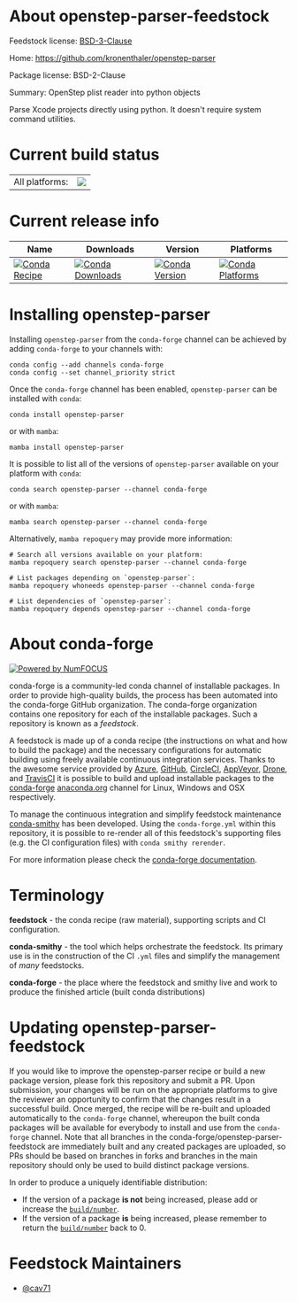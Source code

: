 About openstep-parser-feedstock
===============================

Feedstock license: [BSD-3-Clause](https://github.com/conda-forge/openstep-parser-feedstock/blob/main/LICENSE.txt)

Home: https://github.com/kronenthaler/openstep-parser

Package license: BSD-2-Clause

Summary: OpenStep plist reader into python objects

Parse Xcode projects directly using python. It doesn't require system command utilities.


Current build status
====================


<table><tr><td>All platforms:</td>
    <td>
      <a href="https://dev.azure.com/conda-forge/feedstock-builds/_build/latest?definitionId=14160&branchName=main">
        <img src="https://dev.azure.com/conda-forge/feedstock-builds/_apis/build/status/openstep-parser-feedstock?branchName=main">
      </a>
    </td>
  </tr>
</table>

Current release info
====================

| Name | Downloads | Version | Platforms |
| --- | --- | --- | --- |
| [![Conda Recipe](https://img.shields.io/badge/recipe-openstep--parser-green.svg)](https://anaconda.org/conda-forge/openstep-parser) | [![Conda Downloads](https://img.shields.io/conda/dn/conda-forge/openstep-parser.svg)](https://anaconda.org/conda-forge/openstep-parser) | [![Conda Version](https://img.shields.io/conda/vn/conda-forge/openstep-parser.svg)](https://anaconda.org/conda-forge/openstep-parser) | [![Conda Platforms](https://img.shields.io/conda/pn/conda-forge/openstep-parser.svg)](https://anaconda.org/conda-forge/openstep-parser) |

Installing openstep-parser
==========================

Installing `openstep-parser` from the `conda-forge` channel can be achieved by adding `conda-forge` to your channels with:

```
conda config --add channels conda-forge
conda config --set channel_priority strict
```

Once the `conda-forge` channel has been enabled, `openstep-parser` can be installed with `conda`:

```
conda install openstep-parser
```

or with `mamba`:

```
mamba install openstep-parser
```

It is possible to list all of the versions of `openstep-parser` available on your platform with `conda`:

```
conda search openstep-parser --channel conda-forge
```

or with `mamba`:

```
mamba search openstep-parser --channel conda-forge
```

Alternatively, `mamba repoquery` may provide more information:

```
# Search all versions available on your platform:
mamba repoquery search openstep-parser --channel conda-forge

# List packages depending on `openstep-parser`:
mamba repoquery whoneeds openstep-parser --channel conda-forge

# List dependencies of `openstep-parser`:
mamba repoquery depends openstep-parser --channel conda-forge
```


About conda-forge
=================

[![Powered by
NumFOCUS](https://img.shields.io/badge/powered%20by-NumFOCUS-orange.svg?style=flat&colorA=E1523D&colorB=007D8A)](https://numfocus.org)

conda-forge is a community-led conda channel of installable packages.
In order to provide high-quality builds, the process has been automated into the
conda-forge GitHub organization. The conda-forge organization contains one repository
for each of the installable packages. Such a repository is known as a *feedstock*.

A feedstock is made up of a conda recipe (the instructions on what and how to build
the package) and the necessary configurations for automatic building using freely
available continuous integration services. Thanks to the awesome service provided by
[Azure](https://azure.microsoft.com/en-us/services/devops/), [GitHub](https://github.com/),
[CircleCI](https://circleci.com/), [AppVeyor](https://www.appveyor.com/),
[Drone](https://cloud.drone.io/welcome), and [TravisCI](https://travis-ci.com/)
it is possible to build and upload installable packages to the
[conda-forge](https://anaconda.org/conda-forge) [anaconda.org](https://anaconda.org/)
channel for Linux, Windows and OSX respectively.

To manage the continuous integration and simplify feedstock maintenance
[conda-smithy](https://github.com/conda-forge/conda-smithy) has been developed.
Using the ``conda-forge.yml`` within this repository, it is possible to re-render all of
this feedstock's supporting files (e.g. the CI configuration files) with ``conda smithy rerender``.

For more information please check the [conda-forge documentation](https://conda-forge.org/docs/).

Terminology
===========

**feedstock** - the conda recipe (raw material), supporting scripts and CI configuration.

**conda-smithy** - the tool which helps orchestrate the feedstock.
                   Its primary use is in the construction of the CI ``.yml`` files
                   and simplify the management of *many* feedstocks.

**conda-forge** - the place where the feedstock and smithy live and work to
                  produce the finished article (built conda distributions)


Updating openstep-parser-feedstock
==================================

If you would like to improve the openstep-parser recipe or build a new
package version, please fork this repository and submit a PR. Upon submission,
your changes will be run on the appropriate platforms to give the reviewer an
opportunity to confirm that the changes result in a successful build. Once
merged, the recipe will be re-built and uploaded automatically to the
`conda-forge` channel, whereupon the built conda packages will be available for
everybody to install and use from the `conda-forge` channel.
Note that all branches in the conda-forge/openstep-parser-feedstock are
immediately built and any created packages are uploaded, so PRs should be based
on branches in forks and branches in the main repository should only be used to
build distinct package versions.

In order to produce a uniquely identifiable distribution:
 * If the version of a package **is not** being increased, please add or increase
   the [``build/number``](https://docs.conda.io/projects/conda-build/en/latest/resources/define-metadata.html#build-number-and-string).
 * If the version of a package **is** being increased, please remember to return
   the [``build/number``](https://docs.conda.io/projects/conda-build/en/latest/resources/define-metadata.html#build-number-and-string)
   back to 0.

Feedstock Maintainers
=====================

* [@cav71](https://github.com/cav71/)


